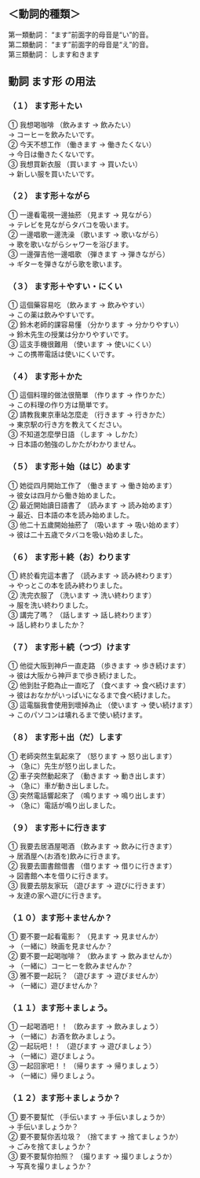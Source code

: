 ## ＜動詞的種類＞
第一類動詞： “ます”前面字的母音是“い”的音。
<br>
第二類動詞： “ます”前面字的母音是“え”的音。
<br>
第三類動詞： します和きます
<br>

## 動詞 ます形 の用法
### （１） ます形＋たい
① 我想喝咖啡 （飲みます → 飲みたい）
<br>
→ コーヒーを飲みたいです。
<br>
② 今天不想工作 （働きます → 働きたくない）
<br>
→ 今日は働きたくないです。
<br>
③ 我想買新衣服 （買います → 買いたい）
<br>
→ 新しい服を買いたいです。
<br>

### （２） ます形＋ながら
① 一邊看電視一邊抽菸 （見ます → 見ながら）
<br>
→ テレビを見ながらタバコを吸います。
<br>
② 一邊唱歌一邊洗澡 （歌います → 歌いながら）
<br>
→ 歌を歌いながらシャワーを浴びます。
<br>
③ 一邊彈吉他一邊唱歌 （弾きます → 弾きながら）
<br>
→ ギターを弾きながら歌を歌います。
<br>

### （３） ます形＋やすい・にくい
① 這個藥容易吃 （飲みます → 飲みやすい）
<br>
→ この薬は飲みやすいです。
<br>
② 鈴木老師的課容易懂 （分かります → 分かりやすい）
<br>
→ 鈴木先生の授業は分かりやすいです。
<br>
③ 這支手機很難用 （使います → 使いにくい）
<br>
→ この携帯電話は使いにくいです。
<br>

### （４） ます形＋かた
① 這個料理的做法很簡單 （作ります → 作りかた）
<br>
→ この料理の作り方は簡単です。
<br>
② 請教我東京車站怎麼走 （行きます → 行きかた）
<br>
→ 東京駅の行き方を教えてください。
<br>
③ 不知道怎麼學日語 （します → しかた）
<br>
→ 日本語の勉強のしかたがわかりません。
<br>

### （５） ます形＋始（はじ）めます
① 她從四月開始工作了 （働きます → 働き始めます）
<br>
→ 彼女は四月から働き始めました。
<br>
② 最近開始讀日語書了 （読みます → 読み始めます）
<br>
→ 最近、日本語の本を読み始めました。
<br>
③ 他二十五歲開始抽菸了 （吸います → 吸い始めます）
<br>
→ 彼は二十五歳でタバコを吸い始めました。
<br>

### （６） ます形＋終（お）わります
① 終於看完這本書了 （読みます → 読み終わります）
<br>
→ やっとこの本を読み終わりました。
<br>
② 洗完衣服了 （洗います → 洗い終わります）
<br>
→ 服を洗い終わりました。
<br>
③ 講完了嗎？ （話します → 話し終わります）
<br>
→ 話し終わりましたか？
<br>

### （７） ます形＋続（つづ）けます
① 他從大阪到神戶一直走路 （歩きます → 歩き続けます）
<br>
→ 彼は大阪から神戸まで歩き続けました。
<br>
② 他到肚子飽為止一直吃了 （食べます → 食べ続けます）
<br>
→ 彼はおなかがいっぱいになるまで食べ続けました。
<br>
③ 這電腦我會使用到壞掉為止 （使います → 使い続けます）
<br>
→ このパソコンは壊れるまで使い続けます。
<br>

### （８） ます形＋出（だ）します
① 老師突然生氣起來了 （怒ります → 怒り出します）
<br>
→ （急に）先生が怒り出しました。
<br>
② 車子突然動起來了 （動きます → 動き出します）
<br>
→ （急に）車が動き出しました。
<br>
③ 突然電話響起來了 （鳴ります → 鳴り出します）
<br>
→ （急に）電話が鳴り出しました。
<br>

### （９） ます形＋に行きます
① 我要去居酒屋喝酒 （飲みます → 飲みに行きます）
<br>
→ 居酒屋へ(お酒を)飲みに行きます。
<br>
② 我要去圖書館借書 （借ります → 借りに行きます）
<br>
→ 図書館へ本を借りに行きます。
<br>
③ 我要去朋友家玩 （遊びます → 遊びに行きます）
<br>
→ 友達の家へ遊びに行きます。
<br>

### （１０）ます形＋ませんか？
① 要不要一起看電影？ （見ます → 見ませんか）
<br>
→ （一緒に）映画を見ませんか？
<br>
② 要不要一起喝咖啡？ （飲みます → 飲みませんか）
<br>
→ （一緒に）コーヒーを飲みませんか？
<br>
③ 雅不要一起玩？ （遊びます → 遊びませんか）
<br>
→ （一緒に）遊びませんか？
<br>

### （１１）ます形＋ましょう。
① 一起喝酒吧！！ （飲みます → 飲みましょう）
<br>
→ （一緒に）お酒を飲みましょう。
<br>
② 一起玩吧！！ （遊びます → 遊びましょう）
<br>
→ （一緒に）遊びましょう。
<br>
③ 一起回家吧！！ （帰ります → 帰りましょう）
<br>
→ （一緒に）帰りましょう。
<br>

### （１２）ます形＋ましょうか？
① 要不要幫忙 （手伝います → 手伝いましょうか）
<br>
→ 手伝いましょうか？
<br>
② 要不要幫你丟垃圾？ （捨てます → 捨てましょうか）
<br>
→ ごみを捨てましょうか？
<br>
③ 要不要幫你拍照？ （撮ります → 撮りましょうか）
<br>
→ 写真を撮りましょうか？
<br>